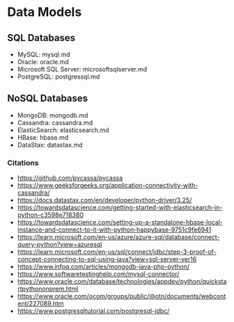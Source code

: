 # **Data Models**

## SQL Databases  
* MySQL: mysql.md
* Oracle: oracle.md
* Microsoft SQL Server: microsoftsqlserver.md 
* PostgreSQL: postgressql.md

## NoSQL Databases 
* MongoDB: mongodb.md
* Cassandra: cassandra.md
* ElasticSearch: elasticsearch.md
* HBase: hbase.md
* DataStax: datastax.md

### Citations
* https://github.com/pycassa/pycassa
* https://www.geeksforgeeks.org/application-connectivity-with-cassandra/
* https://docs.datastax.com/en/developer/python-driver/3.25/
* https://towardsdatascience.com/getting-started-with-elasticsearch-in-python-c3598e718380
* https://towardsdatascience.com/setting-up-a-standalone-hbase-local-instance-and-connect-to-it-with-python-happybase-9751c9fe6941
* https://learn.microsoft.com/en-us/azure/azure-sql/database/connect-query-python?view=azuresql
* https://learn.microsoft.com/en-us/sql/connect/jdbc/step-3-proof-of-concept-connecting-to-sql-using-java?view=sql-server-ver16
* https://www.infoq.com/articles/mongodb-java-php-python/
* https://www.softwaretestinghelp.com/mysql-connector/
* https://www.oracle.com/database/technologies/appdev/python/quickstartpythononprem.html
* https://www.oracle.com/ocom/groups/public/@otn/documents/webcontent/227089.htm
* https://www.postgresqltutorial.com/postgresql-jdbc/ 



